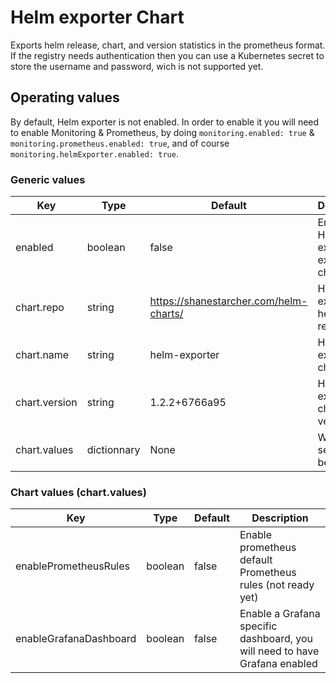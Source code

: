 # Helm exporter Chart

Exports helm release, chart, and version statistics in the prometheus format. If the registry needs authentication then you can use a Kubernetes secret to store the username and password, wich is not supported yet.

## Operating values

By default, Helm exporter is not enabled. In order to enable it you will need to enable Monitoring & Prometheus, by doing `monitoring.enabled: true` & `monitoring.prometheus.enabled: true`, and of course `monitoring.helmExporter.enabled: true`.

### Generic values

| Key | Type | Default | Description |
|-----|------|---------|-------------|
| enabled | boolean | false | Enable Helm exporter exporter chart |
| chart.repo | string | <https://shanestarcher.com/helm-charts/> | Helm exporter helm repository |
| chart.name | string | helm-exporter | Helm exporter chart name |
| chart.version | string | 1.2.2+6766a95 | Helm exporter chart version |
| chart.values | dictionnary | None | Watch section below |

### Chart values (chart.values)

| Key | Type | Default | Description |
|-----|------|---------|-------------|
| enablePrometheusRules | boolean | false | Enable prometheus default Prometheus rules (not ready yet) |
| enableGrafanaDashboard | boolean | false | Enable a Grafana specific dashboard, you will need to have Grafana enabled |
